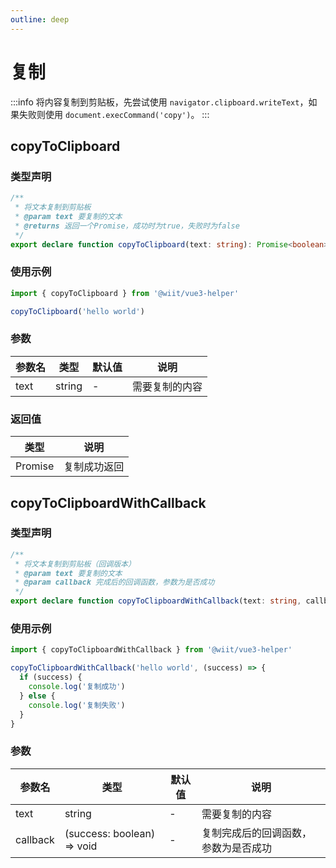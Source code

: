 ```yaml
---
outline: deep
---
```



# 复制

:::info
将内容复制到剪贴板，先尝试使用 `navigator.clipboard.writeText`，如果失败则使用 `document.execCommand('copy')`。
:::

## copyToClipboard

### 类型声明

```ts
/**
 * 将文本复制到剪贴板
 * @param text 要复制的文本
 * @returns 返回一个Promise，成功时为true，失败时为false
 */
export declare function copyToClipboard(text: string): Promise<boolean>;
```

### 使用示例

```ts
import { copyToClipboard } from '@wiit/vue3-helper'

copyToClipboard('hello world')
```

### 参数

| 参数名 | 类型   | 默认值 | 说明     |
| ------ | ------ | ------ | -------- |
| text   | string | -      | 需要复制的内容 |

### 返回值

| 类型   | 说明         |
| ------ | ------------ |
| Promise | 复制成功返回 |

## copyToClipboardWithCallback

### 类型声明

```ts
/**
 * 将文本复制到剪贴板（回调版本）
 * @param text 要复制的文本
 * @param callback 完成后的回调函数，参数为是否成功
 */
export declare function copyToClipboardWithCallback(text: string, callback: (success: boolean) => void): void;
```

### 使用示例

```ts
import { copyToClipboardWithCallback } from '@wiit/vue3-helper'

copyToClipboardWithCallback('hello world', (success) => {
  if (success) {
    console.log('复制成功')
  } else {
    console.log('复制失败')
  }
}
```

### 参数

| 参数名 | 类型   | 默认值 | 说明     |
| ------ | ------ | ------ | -------- |
| text   | string | -      | 需要复制的内容 |
| callback | (success: boolean) => void | - | 复制完成后的回调函数，参数为是否成功 |  
